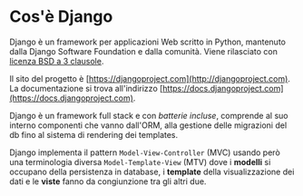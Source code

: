 # Cos'è Django

Django è un framework per applicazioni Web scritto in Python, mantenuto dalla Django Software Foundation e dalla comunità. 
Viene rilasciato con [licenza BSD a 3 clausole](https://github.com/django/django/blob/main/LICENSE).

Il sito del progetto è [https://djangoproject.com](http://djangoproject.com). La documentazione
si trova all'indirizzo [https://docs.djangoproject.com](https://docs.djangoproject.com).

Django è un framework full stack e con *batterie incluse*, comprende al suo interno componenti che vanno
dall'ORM, alla gestione delle migrazioni del db fino al sistema di rendering dei templates.

Django implementa il pattern `Model-View-Controller` (MVC) usando però una terminologia diversa
 `Model-Template-View` (MTV) dove i **modelli** si occupano della persistenza in database, i **template**
della visualizzazione dei dati e le **viste** fanno da congiunzione tra gli altri due.
